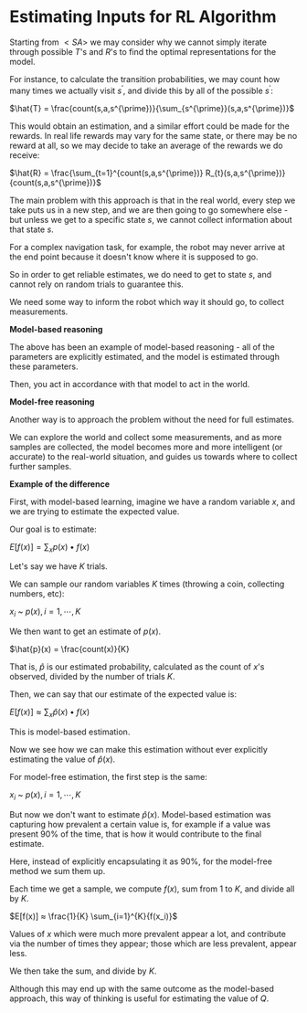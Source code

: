 # Estimating Inputs for RL Algorithm

Starting from $\lt S A \gt$ we may consider why we cannot simply iterate through possible $T$'s and $R$'s to find the optimal representations for the model.

For instance, to calculate the transition probabilities, we may count how many times we actually visit $s^{\prime}$, and divide this by all of the possible $s^{\prime}$:

$\hat{T} = \frac{count(s,a,s^{\prime})}{\sum_{s^{\prime}}(s,a,s^{\prime})}$

This would obtain an estimation, and a similar effort could be made for the rewards. In real life rewards may vary for the same state, or there may be no reward at all, so we may decide to take an average of the rewards we do receive:

$\hat{R} = \frac{\sum_{t=1}^{count(s,a,s^{\prime})} R_{t}(s,a,s^{\prime})}{count(s,a,s^{\prime})}$

The main problem with this approach is that in the real world, every step we take puts us in a new step, and we are then going to go somewhere else - but unless we get to a specific state $s$, we cannot collect information about that state $s$.

For a complex navigation task, for example, the robot may never arrive at the end point because it doesn't know where it is supposed to go.

So in order to get reliable estimates, we do need to get to state $s$, and cannot rely on random trials to guarantee this.

We need some way to inform the robot which way it should go, to collect measurements.

**Model-based reasoning**

The above has been an example of model-based reasoning - all of the parameters are explicitly estimated, and the model is estimated through these parameters.

Then, you act in accordance with that model to act in the world.

**Model-free reasoning**

Another way is to approach the problem without the need for full estimates.

We can explore the world and collect some measurements, and as more samples are collected, the model becomes more and more intelligent (or accurate) to the real-world situation, and guides us towards where to collect further samples.

**Example of the difference**

First, with model-based learning, imagine we have a random variable $x$, and we are trying to estimate the expected value.

Our goal is to estimate:

$E[f(x)] = \sum_{x}{p(x) • f(x)}$

Let's say we have $K$ trials.

We can sample our random variables $K$ times (throwing a coin, collecting numbers, etc):

$x_i$ ~ $p(x), i=1,⋯,K$

We then want to get an estimate of $p(x)$.

$\hat{p}(x) = \frac{count(x)}{K}

That is, $\hat{p}$ is our estimated probability, calculated as the count of $x$'s observed, divided by the number of trials $K$.

Then, we can say that our estimate of the expected value is:

$E[f(x)] ≈ \sum_{x}{\hat{p}(x) • f(x)}$

This is model-based estimation.

Now we see how we can make this estimation without ever explicitly estimating the value of $\hat{p}(x)$.

For model-free estimation, the first step is the same:

$x_i$ ~ $p(x), i=1,⋯,K$

But now we don't want to estimate $\hat{p}(x)$. Model-based estimation was capturing how prevalent a certain value is, for example if a value was present 90% of the time, that is how it would contribute to the final estimate.

Here, instead of explicitly encapsulating it as 90%, for the model-free method we sum them up.

Each time we get a sample, we compute $f(x)$, sum from $1$ to $K$, and divide all by $K$.

$E[f(x)] ≈ \frac{1}{K} \sum_{i=1}^{K}{f(x_i)}$

Values of $x$ which were much more prevalent appear a lot, and contribute via the number of times they appear; those which are less prevalent, appear less.

We then take the sum, and divide by $K$.

Although this may end up with the same outcome as the model-based approach, this way of thinking is useful for estimating the value of $Q$.
